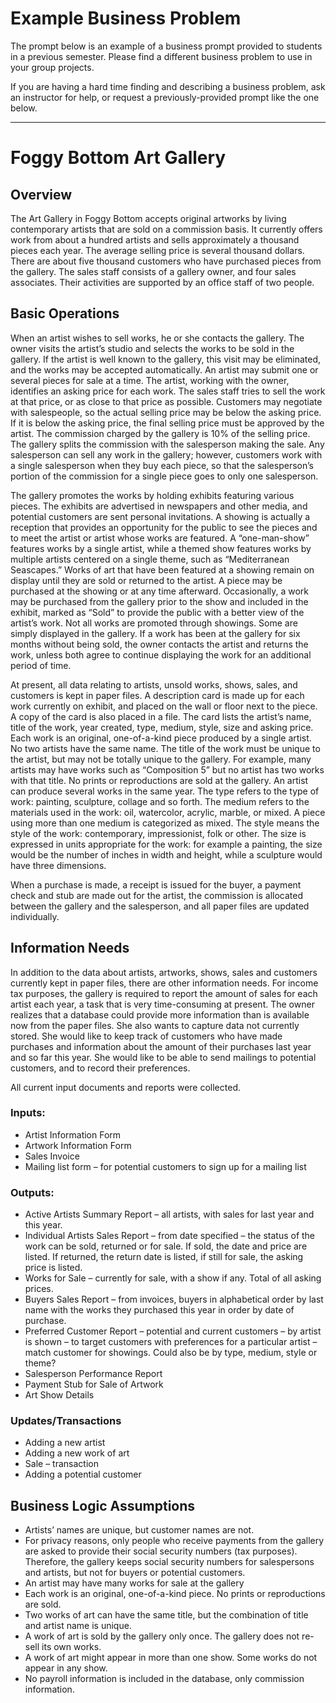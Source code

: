 # Example Business Problem

The prompt below is an example of a business prompt provided to students in a previous semester. Please find a different business problem to use in your group projects.

If you are having a hard time finding and describing a business problem, ask an instructor for help, or request a previously-provided prompt like the one below.

<hr>

# Foggy Bottom Art Gallery

## Overview

The Art Gallery in Foggy Bottom accepts original artworks by living contemporary artists that are sold on a commission basis. It currently offers work from about a hundred artists and sells approximately a thousand pieces each year. The average selling price is several thousand dollars. There are about five thousand customers who have purchased pieces from the gallery. The sales staff consists of a gallery owner, and four sales associates. Their activities are supported by an office staff of two people.

## Basic Operations

When an artist wishes to sell works, he or she contacts the gallery. The owner visits the artist’s studio and selects the works to be sold in the gallery. If the artist is well known to the gallery, this visit may be eliminated, and the works may be accepted automatically. An artist may submit one or several pieces for sale at a time. The artist, working with the owner, identifies an asking price for each work. The sales staff tries to sell the work at that price, or as close to that price as possible. Customers may negotiate with salespeople, so the actual selling price may be below the asking price. If it is below the asking price, the final selling price must be approved by the artist. The commission charged by the gallery is 10% of the selling price. The gallery splits the commission with the salesperson making the sale. Any salesperson can sell any work in the gallery; however, customers work with a single salesperson when they buy each piece, so that the salesperson’s portion of the commission for a single piece goes to only one salesperson.

The gallery promotes the works by holding exhibits featuring various pieces. The exhibits are advertised in newspapers and other media, and potential customers are sent personal invitations. A showing is actually a reception that provides an opportunity for the public to see the pieces and to meet the artist or artist whose works are featured. A “one-man-show” features works by a single artist, while a themed show features works by multiple artists centered on a single theme, such as “Mediterranean Seascapes.” Works of art that have been featured at a showing remain on display until they are sold or returned to the artist. A piece may be purchased at the showing or at any time afterward.  Occasionally, a work may be purchased from the gallery prior to the show and included in the exhibit, marked as “Sold” to provide the public with a better view of the artist’s work. Not all works are promoted through showings. Some are simply displayed in the gallery. If a work has been at the gallery for six months without being sold, the owner contacts the artist and returns the work, unless both agree to continue displaying the work for an additional period of time.

At present, all data relating to artists, unsold works, shows, sales, and customers is kept in paper files. A description card is made up for each work currently on exhibit, and placed on the wall or floor next to the piece.  A copy of the card is also placed in a file. The card lists the artist’s name, title of the work, year created, type, medium, style, size and asking price. Each work is an original, one-of-a-kind piece produced by a single artist. No two artists have the same name.  The title of the work must be unique to the artist, but may not be totally unique to the gallery. For example, many artists may have works such as “Composition 5” but no artist has two works with that title. No prints or reproductions are sold at the gallery. An artist can produce several works in the same year. The type refers to the type of work: painting, sculpture, collage and so forth. The medium refers to the materials used in the work: oil, watercolor, acrylic, marble, or mixed. A piece using more than one medium is categorized as mixed. The style means the style of the work: contemporary, impressionist, folk or other. The size is expressed in units appropriate for the work: for example a painting, the size would be the number of inches in width and height, while a sculpture would have three dimensions.

When a purchase is made, a receipt is issued for the buyer, a payment check and stub are made out for the artist, the commission is allocated between the gallery and the salesperson, and all paper files are updated individually.

## Information Needs

In addition to the data about artists, artworks, shows, sales and customers currently kept in paper files, there are other information needs. For income tax purposes, the gallery is required to report the amount of sales for each artist each year, a task that is very time-consuming at present. The owner realizes that a database could provide more information than is available now from the paper files.  She also wants to capture data not currently stored. She would like to keep track of customers who have made purchases and information about the amount of their purchases last year and so far this year. She would like to be able to send mailings to potential customers, and to record their preferences.  

All current input documents and reports were collected.

### Inputs:

 + Artist Information Form
 + Artwork Information Form
 + Sales Invoice
 + Mailing list form – for potential customers to sign up for a mailing list

### Outputs:

 + Active Artists Summary Report – all artists, with sales for last year and this year.
 + Individual Artists Sales Report – from date specified – the status of the work can be sold, returned or for sale.  If sold, the date and price are listed. If returned, the return date is listed, if still for sale, the asking price is listed.
 + Works for Sale – currently for sale, with a show if any. Total of all asking prices.
 + Buyers Sales Report – from invoices, buyers in alphabetical order by last name with the works they purchased this year in order by date of purchase.
 + Preferred Customer Report – potential and current customers – by artist is shown – to target customers with preferences for a particular artist – match customer for showings. Could also be by type, medium, style or theme?
 + Salesperson Performance Report
 + Payment Stub for Sale of Artwork
 + Art Show Details

### Updates/Transactions

 + Adding a new artist
 + Adding a new work of art
 + Sale – transaction
 + Adding a potential customer

## Business Logic Assumptions

 + Artists’ names are unique, but customer names are not.
 + For privacy reasons, only people who receive payments from the gallery are asked to provide their social security numbers (tax purposes). Therefore, the gallery keeps social security numbers for salespersons and artists, but not for buyers or potential customers.
 + An artist may have many works for sale at the gallery
 + Each work is an original, one-of-a-kind piece. No prints or reproductions are sold.
 + Two works of art can have the same title, but the combination of title and artist name is unique.
 + A work of art is sold by the gallery only once. The gallery does not re-sell its own works.
 + A work of art might appear in more than one show. Some works do not appear in any show.
 + No payroll information is included in the database, only commission information.
